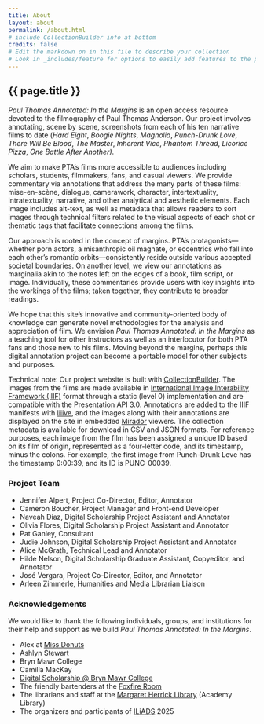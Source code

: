 ```yaml
---
title: About
layout: about
permalink: /about.html
# include CollectionBuilder info at bottom
credits: false
# Edit the markdown on in this file to describe your collection
# Look in _includes/feature for options to easily add features to the page
---
```


<h2 class="pt-2">{{ page.title }}</h2>

*Paul Thomas Annotated: In the Margins* is an open access resource devoted to the filmography of Paul Thomas Anderson. Our project involves annotating, scene by scene, screenshots from each of his ten narrative films to date (*Hard Eight*, *Boogie Nights*, *Magnolia*, *Punch-Drunk Love*, *There Will Be Blood*, *The Master*, *Inherent Vice*, *Phantom Thread*, *Licorice Pizza*, *One Battle After Another)*.

We aim to make PTA’s films more accessible to audiences including scholars, students, filmmakers, fans, and casual viewers. We provide commentary via annotations that address the many parts of these films: mise-en-scène, dialogue, camerawork, character, intertextuality, intratextuality, narrative, and other analytical and aesthetic elements. Each image includes alt-text, as well as metadata that allows readers to sort images through technical filters related to the visual aspects of each shot or thematic tags that facilitate connections among the films.

Our approach is rooted in the concept of margins. PTA’s protagonists—whether porn actors, a misanthropic oil magnate, or eccentrics who fall into each other’s romantic orbits—consistently reside outside various accepted societal boundaries. On another level, we view our annotations as marginalia akin to the notes left on the edges of a book, film script, or image. Individually, these commentaries provide users with key insights into the workings of the films; taken together, they contribute to broader readings.

We hope that this site’s innovative and community-oriented body of knowledge can generate novel methodologies for the analysis and appreciation of film. We envision *Paul Thomas Annotated: In the Margins* as a teaching tool for other instructors as well as an interlocutor for both PTA fans and those new to his films. Moving beyond the margins, perhaps this digital annotation project can become a portable model for other subjects and purposes.

Technical note: Our project website is built with [CollectionBuilder](https://collectionbuilder.github.io/). The images from the films are made available in [International Image Interability Framework (IIIF)](https://iiif.io/) format through a static (level 0) implementation and are compatible with the Presentation API 3.0. Annotations are added to the IIIF manifests with [liiive](https://liiive.now/), and the images along with their annotations are displayed on the site in embedded [Mirador](https://projectmirador.org/) viewers. The collection metadata is available for download in CSV and JSON formats. For reference purposes, each image from the film has been assigned a unique ID based on its film of origin, represented as a four-letter code, and its timestamp, minus the colons. For example, the first image from Punch-Drunk Love has the timestamp 0:00:39, and its ID is PUNC-00039.

### Project Team

- Jennifer Alpert, Project Co-Director, Editor, Annotator
- Cameron Boucher, Project Manager and Front-end Developer
-  Naveah Díaz, Digital Scholarship Project Assistant and Annotator
- Olivia Flores, Digital Scholarship Project Assistant and Annotator
- Pat Ganley, Consultant
- Judie Johnson, Digital Scholarship Project Assistant and Annotator
- Alice McGrath, Technical Lead and Annotator
- Hilde Nelson, Digital Scholarship Graduate Assistant, Copyeditor, and Annotator
- José Vergara, Project Co-Director, Editor, and Annotator
- Arleen Zimmerle, Humanities and Media Librarian Liaison

### Acknowledgements

We would like to thank the following individuals, groups, and institutions for their help and support as we build *Paul Thomas Annotated: In the Margins*.
- Alex at [Miss Donuts](https://www.yelp.com/biz/miss-donuts-los-angeles)
- Ashlyn Stewart
- Bryn Mawr College
- Camilla MacKay
- [Digital Scholarship @ Bryn Mawr College](https://digitalscholarship.blogs.brynmawr.edu/)
- The friendly bartenders at the [Foxfire Room](https://www.instagram.com/foxfireroom/?hl=en)
- The librarians and staff at the [Margaret Herrick Library](https://www.oscars.org/library) (Academy Library)
- The organizers and participants of [ILiADS](https://iliads.org/) 2025